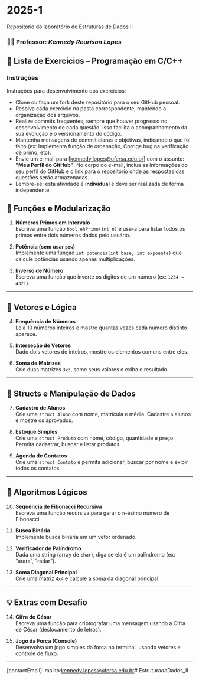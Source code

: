 # 2025-1
Repositório do laboratório de Estruturas de Dados II

### 👨‍🏫 Professor: _Kennedy Reurison Lopes_

## 📘 Lista de Exercícios – Programação em C/C++
### Instruções
Instruções para desenvolvimento dos exercícios:
+ Clone ou faça um fork deste repositório para o seu GitHub pessoal.
+ Resolva cada exercício na pasta correspondente, mantendo a organização dos arquivos.
+ Realize commits frequentes, sempre que houver progresso no desenvolvimento de cada questão. Isso facilita o acompanhamento da sua evolução e o versionamento do código.
+ Mantenha mensagens de commit claras e objetivas, indicando o que foi feito (ex: Implementa função de ordenação, Corrige bug na verificação de primo, etc).
+ Envie um e-mail para [kennedy.lopes@ufersa.edu.br] com o assunto: **"Meu Perfil do GitHub"**. No corpo do e-mail, inclua as informações do seu perfil do GitHub e o link para o repositório onde as respostas das questões serão armazenadas.
+ Lembre-se: esta atividade é **individual** e deve ser realizada de forma independente.


## 🔧 Funções e Modularização

1. **Números Primos em Intervalo**  
   Escreva uma função `bool ehPrimo(int n)` e use-a para listar todos os primos entre dois números dados pelo usuário.

2. **Potência (sem usar `pow`)**  
   Implemente uma função `int potencia(int base, int expoente)` que calcule potências usando apenas multiplicações.

3. **Inverso de Número**  
   Escreva uma função que inverte os dígitos de um número (ex: `1234 → 4321`).

---

## 🔢 Vetores e Lógica

4. **Frequência de Números**  
   Leia 10 números inteiros e mostre quantas vezes cada número distinto aparece.

5. **Interseção de Vetores**  
   Dado dois vetores de inteiros, mostre os elementos comuns entre eles.

6. **Soma de Matrizes**  
   Crie duas matrizes `3x3`, some seus valores e exiba o resultado.

---

## 🧱 Structs e Manipulação de Dados

7. **Cadastro de Alunos**  
   Crie uma `struct Aluno` com nome, matrícula e média. Cadastre `n` alunos e mostre os aprovados.

8. **Estoque Simples**  
   Crie uma `struct Produto` com nome, código, quantidade e preço. Permita cadastrar, buscar e listar produtos.

9. **Agenda de Contatos**  
   Crie uma `struct Contato` e permita adicionar, buscar por nome e exibir todos os contatos.

---

## 🧠 Algoritmos Lógicos

10. **Sequência de Fibonacci Recursiva**  
    Escreva uma função recursiva para gerar o `n`-ésimo número de Fibonacci.

11. **Busca Binária**  
    Implemente busca binária em um vetor ordenado.

12. **Verificador de Palíndromo**  
    Dada uma string (array de `char`), diga se ela é um palíndromo (ex: “arara”, “radar”).

13. **Soma Diagonal Principal**  
    Crie uma matriz `4x4` e calcule a soma da diagonal principal.

---

## 💡 Extras com Desafio

14. **Cifra de César**  
    Escreva uma função para criptografar uma mensagem usando a Cifra de César (deslocamento de letras).

15. **Jogo da Forca (Console)**  
    Desenvolva um jogo simples da forca no terminal, usando vetores e controle de fluxo.

---

[contactEmail]: mailto:kennedy.lopes@ufersa.edu.br#   E s t r u t u r a _ d e _ D a d o s _ I I  
 